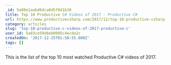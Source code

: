 ```yaml
---
_id: 5a88e1aabd6dca0d5f0d1b38
title: Top 10 Productive C# Videos of 2017 - Productive C#
url: https://www.productivecsharp.com/2017/12/top-10-productive-csharp-videos-2017/
category: articles
slug: 'top-10-productive-c-videos-of-2017-productive-c'
user_id: 5a83ce59d6eb0005c4ecda2c
createdOn: '2017-12-25T01:58:55.000Z'
tags: []
---
```


This is the list of the top 10 most watched Productive C# videos of 2017.
